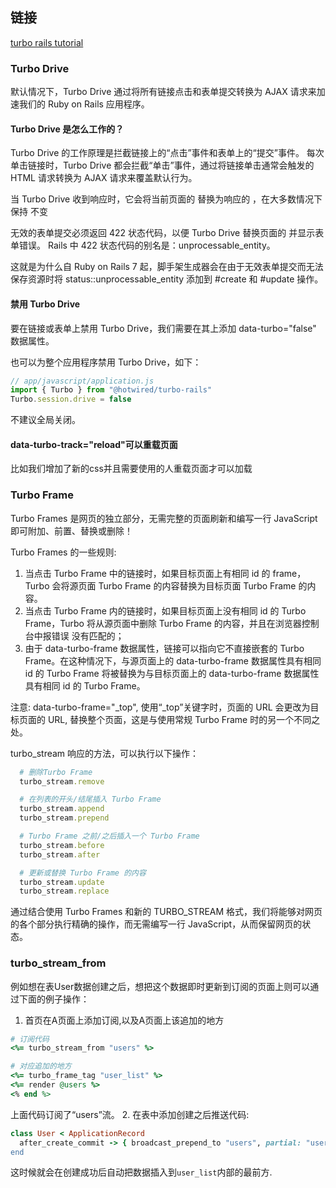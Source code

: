 ## 链接
[turbo rails tutorial](https://www.hotrails.dev/turbo-rails)

### Turbo Drive
默认情况下，Turbo Drive 通过将所有链接点击和表单提交转换为 AJAX 请求来加速我们的 Ruby on Rails 应用程序。

#### Turbo Drive 是怎么工作的？
Turbo Drive 的工作原理是拦截链接上的“点击”事件和表单上的“提交”事件。
每次单击链接时，Turbo Drive 都会拦截“单击”事件，通过将链接单击通常会触发的 HTML 请求转换为 AJAX 请求来覆盖默认行为。

当 Turbo Drive 收到响应时，它会将当前页面的 <body> 替换为响应的 <body>，在大多数情况下保持 <head> 不变

无效的表单提交必须返回 422 状态代码，以便 Turbo Drive 替换页面的 <body> 并显示表单错误。 Rails 中 422 状态代码的别名是：unprocessable_entity。

这就是为什么自 Ruby on Rails 7 起，脚手架生成器会在由于无效表单提交而无法保存资源时将 status::unprocessable_entity 添加到 #create 和 #update 操作。

#### 禁用 Turbo Drive
要在链接或表单上禁用 Turbo Drive，我们需要在其上添加 data-turbo="false" 数据属性。

也可以为整个应用程序禁用 Turbo Drive，如下：
```js
// app/javascript/application.js
import { Turbo } from "@hotwired/turbo-rails"
Turbo.session.drive = false
```
不建议全局关闭。

#### data-turbo-track="reload"可以重载页面
比如我们增加了新的css并且需要使用的人重载页面才可以加载


### Turbo Frame
Turbo Frames 是网页的独立部分，无需完整的页面刷新和编写一行 JavaScript 即可附加、前置、替换或删除！

Turbo Frames 的一些规则:
1. 当点击 Turbo Frame 中的链接时，如果目标页面上有相同 id 的 frame，Turbo 会将源页面 Turbo Frame 的内容替换为目标页面 Turbo Frame 的内容。
2. 当点击 Turbo Frame 内的链接时，如果目标页面上没有相同 id 的 Turbo Frame，Turbo 将从源页面中删除 Turbo Frame 的内容，并且在浏览器控制台中报错误 没有匹配的<turbo-frame id="name_of_the_frame">；
3. 由于 data-turbo-frame 数据属性，链接可以指向它不直接嵌套的 Turbo Frame。在这种情况下，与源页面上的 data-turbo-frame 数据属性具有相同 id 的 Turbo Frame 将被替换为与目标页面上的 data-turbo-frame 数据属性具有相同 id 的 Turbo Frame。

注意:
data-turbo-frame="_top", 使用“_top”关键字时，页面的 URL 会更改为目标页面的 URL, 替换整个页面，这是与使用常规 Turbo Frame 时的另一个不同之处。

turbo_stream 响应的方法，可以执行以下操作：
```ruby
  # 删除Turbo Frame
  turbo_stream.remove

  # 在列表的开头/结尾插入 Turbo Frame
  turbo_stream.append
  turbo_stream.prepend

  # Turbo Frame 之前/之后插入一个 Turbo Frame
  turbo_stream.before
  turbo_stream.after

  # 更新或替换 Turbo Frame 的内容
  turbo_stream.update
  turbo_stream.replace
```

通过结合使用 Turbo Frames 和新的 TURBO_STREAM 格式，我们将能够对网页的各个部分执行精确的操作，而无需编写一行 JavaScript，从而保留网页的状态。

### turbo_stream_from
例如想在表User数据创建之后，想把这个数据即时更新到订阅的页面上则可以通过下面的例子操作：
1. 首页在A页面上添加订阅,以及A页面上该追加的地方
```ruby
# 订阅代码
<%= turbo_stream_from "users" %>

# 对应追加的地方
<%= turbo_frame_tag "user_list" %>
<%= render @users %>
<% end %>
```
上面代码订阅了“users”流。
2. 在表中添加创建之后推送代码:
```ruby
class User < ApplicationRecord
  after_create_commit -> { broadcast_prepend_to "users", partial: "users/user", locals: { user: self}, target: "user_list }
end
```
这时候就会在创建成功后自动把数据插入到`user_list`内部的最前方.